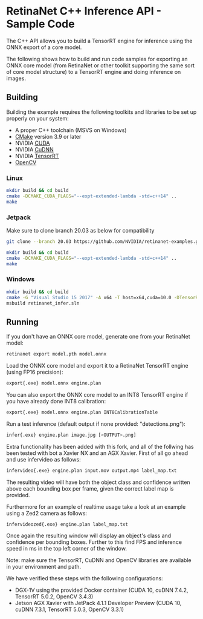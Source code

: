 # RetinaNet C++ Inference API - Sample Code

The C++ API allows you to build a TensorRT engine for inference using the ONNX export of a core model.

The following shows how to build and run code samples for exporting an ONNX core model (from RetinaNet or other toolkit supporting the same sort of core model structure) to a TensorRT engine and doing inference on images.

## Building

Building the example requires the following toolkits and libraries to be set up properly on your system:
* A proper C++ toolchain (MSVS on Windows)
* [CMake](https://cmake.org/download/) version 3.9 or later
* NVIDIA [CUDA](https://developer.nvidia.com/cuda-toolkit)
* NVIDIA [CuDNN](https://developer.nvidia.com/cudnn)
* NVIDIA [TensorRT](https://developer.nvidia.com/tensorrt)
* [OpenCV](https://opencv.org/releases.html)

### Linux
```bash
mkdir build && cd build
cmake -DCMAKE_CUDA_FLAGS="--expt-extended-lambda -std=c++14" ..
make
```


### Jetpack
Make sure to clone branch 20.03 as below for compatibility

```bash
git clone --branch 20.03 https://github.com/NVIDIA/retinanet-examples.git

mkdir build && cd build
cmake -DCMAKE_CUDA_FLAGS="--expt-extended-lambda -std=c++14" ..
make
```


### Windows
```bash
mkdir build && cd build
cmake -G "Visual Studio 15 2017" -A x64 -T host=x64,cuda=10.0 -DTensorRT_DIR="C:\path\to\tensorrt" -DOpenCV_DIR="C:\path\to\opencv\build" ..
msbuild retinanet_infer.sln
```

## Running

If you don't have an ONNX core model, generate one from your RetinaNet model:
```bash
retinanet export model.pth model.onnx
```

Load the ONNX core model and export it to a RetinaNet TensorRT engine (using FP16 precision):
```bash
export{.exe} model.onnx engine.plan
```

You can also export the ONNX core model to an INT8 TensorRT engine if you have already done INT8 calibration:
```bash
export{.exe} model.onnx engine.plan INT8CalibrationTable
```

Run a test inference (default output if none provided: "detections.png"):
```bash
infer{.exe} engine.plan image.jpg [<OUTPUT>.png]
```

Extra functionality has been added with this fork, and all of the follwing has been tested with bot a Xavier NX and an AGX Xavier. First of all go ahead and use infervideo as follows:

```bash
infervideo{.exe} engine.plan input.mov output.mp4 label_map.txt
```

The resulting video will have both the object class and confidence written above each bounding box per frame, given the correct label map is provided.

Furthermore for an example of realtime usage take a look at an example using a Zed2 camera as follows:

```bash
infervideozed{.exe} engine.plan label_map.txt
```

Once again the resulting window will display an object's class and confidence per bounding boxes. Further to this find FPS and inference speed in ms in the top left corner of the window.


Note: make sure the TensorRT, CuDNN and OpenCV libraries are available in your environment and path.

We have verified these steps with the following configurations:
* DGX-1V using the provided Docker container (CUDA 10, cuDNN 7.4.2, TensorRT 5.0.2, OpenCV 3.4.3)
* Jetson AGX Xavier with JetPack 4.1.1 Developer Preview (CUDA 10, cuDNN 7.3.1, TensorRT 5.0.3, OpenCV 3.3.1)




